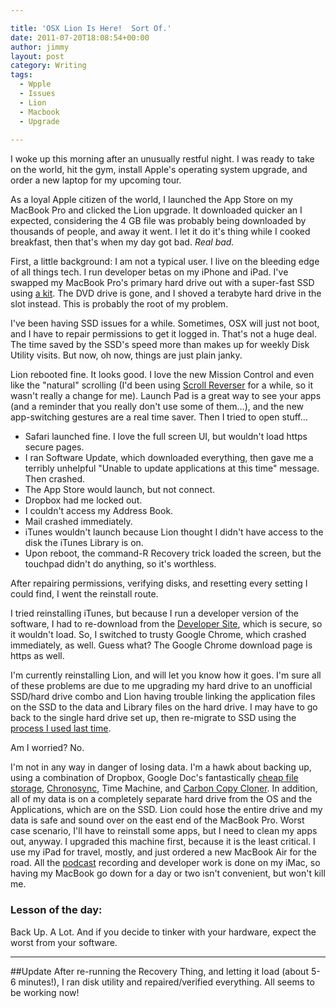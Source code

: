 ```yaml
---

title: 'OSX Lion Is Here!  Sort Of.'
date: 2011-07-20T18:08:54+00:00
author: jimmy
layout: post
category: Writing
tags:
  - Wpple
  - Issues
  - Lion
  - Macbook
  - Upgrade
  
---
```


I woke up this morning after an unusually restful night. I was ready to take on the world, hit the gym, install Apple's operating system upgrade, and order a new laptop for my upcoming tour.
<!-- more -->  
  
As a loyal Apple citizen of the world, I launched the App Store on my MacBook Pro and clicked the Lion upgrade. It downloaded quicker an I expected, considering the 4 GB file was probably being downloaded by thousands of people, and away it went. I let it do it's thing while I cooked breakfast, then that's when my day got bad. *Real bad.*
  
First, a little background: I am not a typical user. I live on the bleeding edge of all things tech. I run developer betas on my iPhone and iPad. I've swapped my MacBook Pro's primary hard drive out with a super-fast SSD using <a href="http://www.mcetech.com/optibay/" target="_blank">a kit</a>.  The DVD drive is gone, and I shoved a terabyte hard drive in the slot instead. This is probably the root of my problem.
  
I've been having SSD issues for a while. Sometimes, OSX will just not boot, and I have to repair permissions to get it logged in. That's not a huge deal. The time saved by the SSD's speed more than makes up for weekly Disk Utility visits. But now, oh now, things are just plain janky.
  
Lion rebooted fine. It looks good. I love the new Mission Control and even like the "natural" scrolling (I'd been using <a href="http://pilotmoon.com/scrollreverser/" target="_blank">Scroll Reverser</a> for a while, so it wasn't really a change for me). Launch Pad is a great way to see your apps (and a reminder that you really don't use some of them&#8230;), and the new app-switching gestures are a real time saver.  Then I tried to open stuff&#8230;

 - Safari launched fine.  I love the full screen UI, but wouldn't load https secure pages.
 - I ran Software Update, which downloaded everything, then gave me a terribly unhelpful "Unable to update applications at this time" message.  Then crashed.
 - The App Store would launch, but not connect.
 - Dropbox had me locked out.
 - I couldn't access my Address Book.
 - Mail crashed immediately.
 -  iTunes wouldn't launch because Lion thought I didn't have access to the disk the iTunes Library is on.
 - Upon reboot, the command-R Recovery trick loaded the screen, but the touchpad didn't do anything, so it's worthless.

  
  
After repairing permissions, verifying disks, and resetting every setting I could find, I went the reinstall route.
  
I tried reinstalling iTunes, but because I run a developer version of the software, I had to re-download from the <a href="http://developer.apple.com/" target="_blank">Developer Site</a>, which is secure, so it wouldn't load.  So, I switched to trusty Google Chrome, which crashed immediately, as well.  Guess what?  The Google Chrome download page is https as well.  
  
I'm currently reinstalling Lion, and will let you know how it goes.  I'm sure all of these problems are due to me upgrading my hard drive to an unofficial SSD/hard drive combo and Lion having trouble linking the application files on the SSD to the data and Library files on the hard drive.  I may have to go back to the single hard drive set up, then re-migrate to SSD using the <a href="http://lifehacker.com/5541774/how-to-install-a-solid+state-drive-in-your-macbook" target="_blank">process I used last time</a>.  
  
Am I worried?  No.
  
I'm not in any way in danger of losing data.  I'm a hawk about backing up, using a combination of Dropbox, Google Doc's fantastically <a href="http://docs.google.com/support/bin/static.py?page=guide.cs&guide=1247871&answer=1250859" target="_blank">cheap file storage</a>, <a href="http://www.econtechnologies.com/pages/cs/chrono_overview.html" target="_blank">Chronosync</a>, Time Machine, and <a href="http://www.bombich.com/" target="_blank">Carbon Copy Cloner</a>.  In addition, all of my data is on a completely separate hard drive from the OS and the Applications, which are on the SSD.  Lion could hose the entire drive and my data is safe and sound over on the east end of the MacBook Pro.  Worst case scenario, I'll have to reinstall some apps, but I need to clean my apps out, anyway.  I upgraded this machine first, because it is the least critical.  I use my iPad for travel, mostly, and just ordered a new MacBook Air for the road.  All the <a href="http://www.bugdogstudios.com" target="_blank">podcast</a> recording and developer work is done on my iMac, so having my MacBook go down for a day or two isn't convenient, but won't kill me.
  
### Lesson of the day:
Back Up.  A Lot.  And if you decide to tinker with your hardware, expect the worst from your software.
  
---

##Update
After re-running the Recovery Thing, and letting it load (about 5-6 minutes!), I ran disk utility and repaired/verified everything.  All seems to be working now!  
      
    
  
